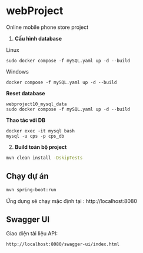 # webProject
Online mobile phone store project

1. **Cấu hình database**

Linux
```
sudo docker compose -f mySQL.yaml up -d --build
```
Windows

```
docker compose -f mySQL.yaml up -d --build
```
**Reset database**
```
webproject10_mysql_data
sudo docker compose -f mySQL.yaml up -d --build
```
**Thao tác với DB**
```
docker exec -it mysql bash
mysql -u cps -p cps_db
```

2. **Build toàn bộ project**



```bash
mvn clean install -DskipTests
```

## Chạy dự án

```bash
mvn spring-boot:run
```

Ứng dụng sẽ chạy mặc định tại : http://localhost:8080

## Swagger UI

Giao diện tài liệu API:

```
http://localhost:8080/swagger-ui/index.html
```